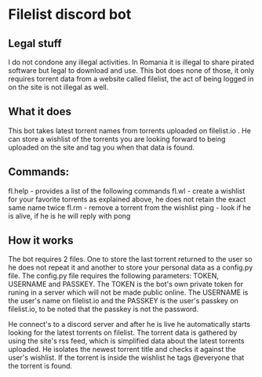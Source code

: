 # Filelist discord bot
## Legal stuff
I do not condone any illegal activities.
In Romania it is illegal to share pirated software but legal to download and use.
This bot does none of those, it only requires torrent data from a website called filelist, the act of being logged in on the site is not illegal as well.

## What it does
This bot takes latest torrent names from torrents uploaded on filelist.io .
He can store a wishlist of the torrents you are looking forward to being uploaded on the site and tag you when that data is found.

## Commands:
fl.help - provides a list of the following commands
    fl.wl - create a wishlist for your favorite torrents as explained above, he does not retain the exact same name twice
    fl.rm - remove a torrent from the wishlist
    ping  - look if he is alive, if he is he will reply with pong

## How it works
The bot requires 2 files. One to store the last torrent returned to the user so he does not repeat it and another to store your personal data as a config.py file.
The config.py file requires the following parameters: TOKEN, USERNAME and PASSKEY. The TOKEN is the bot's own private token for runing in a server which will not be made public online. The USERNAME is the user's name on filelist.io and the PASSKEY is the user's passkey on filelist.io, to be noted that the passkey is not the password.

He connect's to a discord server and after he is live he automatically starts looking for the latest torrents on filelist. The torrent data is gathered by using the site's rss feed, which is simplified data about the latest torrents uploaded. 
He isolates the newest torrent title and checks it against the user's wishlist. If the torrent is inside the wishlist he tags @everyone that the torrent is found.